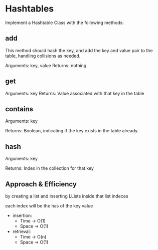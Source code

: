 # Hashtables
Implement a Hashtable Class with the following methods:

add
---

This method should hash the key, and add the key and value pair to the table, handling collisions as needed.

Arguments: key, value
Returns: nothing


get
---

Arguments: key
Returns: Value associated with that key in the table


contains
--------
Arguments: key

Returns: Boolean, indicating if the key exists in the table
already.


hash
----
Arguments: key

Returns: Index in the collection for that key

## Approach & Efficiency
by creating a list and inserting LLists inside that list indeces

each index will be the has of the key value

- insertion:
    - Time -> O(1)
    - Space -> O(1)
- retrieval:
    - Time -> O(n)
    - Space -> O(1)
